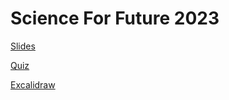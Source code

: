 # Science For Future 2023

[Slides](https://thomascamminady.github.io/scienceforfuture2023/scienceforfuture2023.html#/title-slide)

[Quiz](https://directpoll.com/r?XDbzPBd3ixYqg8tMPoeAV7wc3BzeALtPCeIVuaub)

[Excalidraw](https://excalidraw.com/#room=c00479d06544e4194492,uRc36xAzzOZjjymAJ412gA)
